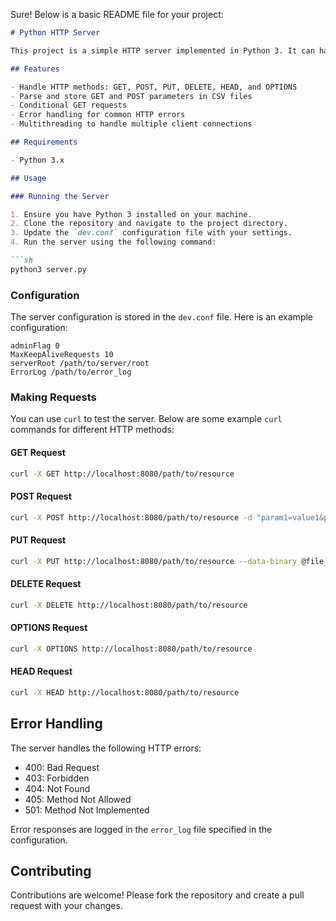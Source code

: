 Sure! Below is a basic README file for your project:

```markdown
# Python HTTP Server

This project is a simple HTTP server implemented in Python 3. It can handle various HTTP methods such as GET, POST, PUT, DELETE, HEAD, and OPTIONS. The server supports conditional GET requests and logs errors.

## Features

- Handle HTTP methods: GET, POST, PUT, DELETE, HEAD, and OPTIONS
- Parse and store GET and POST parameters in CSV files
- Conditional GET requests
- Error handling for common HTTP errors
- Multithreading to handle multiple client connections

## Requirements

- Python 3.x

## Usage

### Running the Server

1. Ensure you have Python 3 installed on your machine.
2. Clone the repository and navigate to the project directory.
3. Update the `dev.conf` configuration file with your settings.
4. Run the server using the following command:

```sh
python3 server.py
```

### Configuration

The server configuration is stored in the `dev.conf` file. Here is an example configuration:

```
adminFlag 0
MaxKeepAliveRequests 10
serverRoot /path/to/server/root
ErrorLog /path/to/error_log
```

### Making Requests

You can use `curl` to test the server. Below are some example `curl` commands for different HTTP methods:

#### GET Request

```sh
curl -X GET http://localhost:8080/path/to/resource
```

#### POST Request

```sh
curl -X POST http://localhost:8080/path/to/resource -d "param1=value1&param2=value2"
```

#### PUT Request

```sh
curl -X PUT http://localhost:8080/path/to/resource --data-binary @file_to_upload.txt
```

#### DELETE Request

```sh
curl -X DELETE http://localhost:8080/path/to/resource
```

#### OPTIONS Request

```sh
curl -X OPTIONS http://localhost:8080/path/to/resource
```

#### HEAD Request

```sh
curl -X HEAD http://localhost:8080/path/to/resource
```

## Error Handling

The server handles the following HTTP errors:
- 400: Bad Request
- 403: Forbidden
- 404: Not Found
- 405: Method Not Allowed
- 501: Method Not Implemented

Error responses are logged in the `error_log` file specified in the configuration.

## Contributing

Contributions are welcome! Please fork the repository and create a pull request with your changes.
